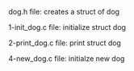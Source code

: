 dog.h file: creates a struct of dog

1-init_dog.c file: initialize struct dog

2-print_dog.c file: print struct dog

4-new_dog.c file: initialze new dog
